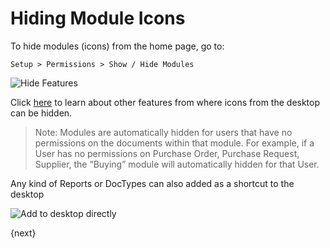 <!-- add-breadcrumbs -->
# Hiding Module Icons

To hide modules (icons) from the home page, go to:

`Setup > Permissions > Show / Hide Modules`

<img alt="Hide Features" class="screenshot" src="{{docs_base_url}}/assets/img/customize/show-hide-modules.png">

Click [here](/docs/user/manual/en/customize-erpnext/articles/module-visibility.html) to learn about other features from where icons from the desktop can be hidden.

> Note: Modules are automatically hidden for users that have no permissions on the documents within that module. For example, if a User has no permissions on Purchase Order, Purchase Request, Supplier, the “Buying” module will automatically hidden for that User.

Any kind of Reports or DocTypes can also added as a shortcut to the desktop

<img alt="Add to desktop directly" class="screenshot" src="{{docs_base_url}}/assets/img/customize/add_to_desktop_image.png">


{next}
